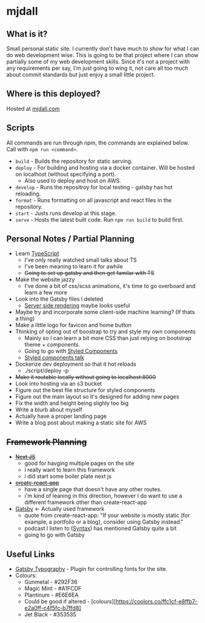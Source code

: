 # mjdall
## What is it?
Small personal static site. I currently don't have much to show for what I can do web development wise. This is going to be that project where I can show partially some of my web development skills. Since it's not a project with any requirements per say, I'm just going to wing it, not care all too much about commit standards but just enjoy a small little project.

## Where is this deployed?
Hosted at [mjdall.com](http://mjdall.com)

## Scripts
All commands are run through npm, the commands are explained below. Call with `npm run <command>`.
* `build` - Builds the repository for static serving.
* `deploy` - For building and hosting via a docker container. Will be hosted on localhost (without specifying a port).
    * Also used to deploy and host on AWS.
* `develop` - Runs the repositroy for local testing - gatsby has hot reloading.
* `format` - Runs formatting on all javascript and react files in the repository.
* `start` - Justs runs develop at this stage.
* `serve` - Hosts the latest built code. Run `npm run build` to build first.

## Personal Notes / Partial Planning
* Learn [TypeScript](https://www.typescriptlang.org/)
    * I've only really watched small talks about TS
    * I've been meaning to learn it for awhile
    * ~~Going to set up gatsby and then get familar with TS~~
* Make the website jazzy
    * I've done a bit of css/scss animations, it's time to go overboard and learn a few more
* Look into the Gatsby files I deleted
    * [Server side rendering](https://www.gatsbyjs.org/docs/ssr-apis/) maybe looks useful
* Maybe try and incorporate some client-side machine learning? (If thats a thing)
* Make a little logo for favicon and home button
* Thinking of opting out of boostrap to try and style my own components
    * Mainly so I can learn a bit more CSS than just relying on bootstrap theme + components.
    * Going to go with [Styled Components](https://www.styled-components.com)
    * [Styled components talk](https://www.youtube.com/watch?v=pHHsSkkjQns)
* Dockerize dev deployment so that it hot reloads
    * ./script/deploy -p
* ~~Make it routable locally without going to localhost:8000~~
* Look into hosting via an s3 bucket
* Figure out the best file structure for styled components
* Figure out the main layout so it's designed for adding new pages
* Fix the width and height being slighly too big
* Write a blurb about myself
* Actually have a proper landing page
* Write a blog post about making a static site for AWS

## ~~Framework Planning~~
* ~~[Next JS](https://nextjs.org/)~~
    * good for havging multiple pages on the site
    * i really want to learn this framework
    * i did start some boiler plate next js
* ~~[create-react-app](https://github.com/facebook/create-react-app)~~
    * have a single page that doesn't have any other routes.
    * i'm kind of leaning in this direction, however I do want to use a different framework other than create-react-app
* [Gatsby](https://www.gatsbyjs.org/) <- Actually used framework
    * quote from create-react-app: "If your website is mostly static (for example, a portfolio or a blog), consider using Gatsby instead."
    * podcast I listen to ([Syntax](https://syntax.fm/)) has mentioned Gatsby quite a bit
    * going to go with Gatsby

## Useful Links
* [Gatsby Typography](https://www.gatsbyjs.org/docs/typography-js/) - Plugin for controlling fonts for the site.
* Colours:
    * Gunmetal - #292F36
    * Magic Mint - #A1FCDF
    * Plantinum - #E6E6EA
    * Could be good if altered - [colours][https://coolors.co/ffc1cf-e8ffb7-e2a0ff-c4f5fc-b7ffd8]
    * Jet Black - #353535
